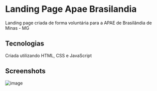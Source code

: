 # Landing Page Apae Brasilandia

<div>
  Landing page criada de forma voluntária para a APAE de Brasilândia de Minas - MG
</div>

## Tecnologias
<div>
  Criada utilizando HTML, CSS e JavaScript
</div>

## Screenshots
![image](https://github.com/wrksystem/Landing_Page_Apae_Brasilandia/assets/51803873/5b2b469a-5d50-496c-a388-a3d22ba8e68a)
